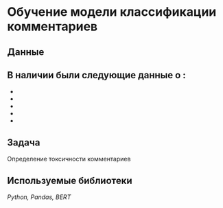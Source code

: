 # Обучение модели классификации комментариев

## Данные

В наличии были следующие данные о :
- 
- 
- 
- 
- 
- 

## Задача

Определение токсичности комментариев

## Используемые библиотеки
*Python, Pandas, BERT*

